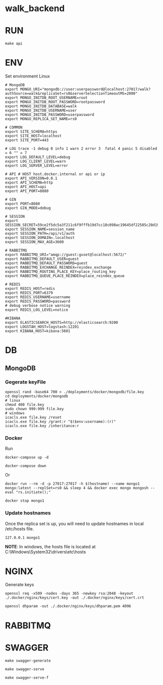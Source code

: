 # walk_backend

# RUN
```
make api
```

# ENV
Set environment
Linux
```
# MongoDB
export MONGO_URI="mongodb://user:userpassword@localhost:27017/walk?authSource=walk&replicaSet=rs0&serverSelectionTimeoutMS=2000"
export MONGO_INITDB_ROOT_USERNAME=root
export MONGO_INITDB_ROOT_PASSWORD=rootpassword
export MONGO_INITDB_DATABASE=walk
export MONGO_INITDB_USERNAME=user
export MONGO_INITDB_PASSWORD=userpassword
export MONGO_REPLICA_SET_NAME=rs0

# COMMON
export SITE_SCHEMA=https
export SITE_HOST=localhost
export SITE_PORT=443

# LOG trace -1 debug 0 info 1 warn 2 error 3  fatal 4 panic 5 disabled = 6 "" = 7
export LOG_DEFAULT_LEVEL=debug
export LOG_CLIENT_LEVEL=warn
export LOG_SERVER_LEVEL=error

# API # HOST host.docker.internal or api or ip
export API_VERSION=0.0.1
export API_SCHEMA=http
export API_HOST=api
export API_PORT=8080

# GIN
export PORT=8080
export GIN_MODE=debug

# SESSION
export SESSION_SECRET=59ce2f5dc5a3f211c6f9fffb19d7cc18c098ac19645df22585c20d19477f14ae
export SESSION_NAME=session_name
export SESSION_PATH=/api/v1/auth
export SESSION_DOMAIN=.localhost
export SESSION_MAX_AGE=3600

# RABBITMQ
export RABBITMQ_URI="amqp://guest:guset@localhost:5672/"
export RABBITMQ_DEFAULT_USER=guest
export RABBITMQ_DEFAULT_PASSWORD=guest
export RABBITMQ_EXCHANGE_REINDEX=reindex_exchange
export RABBITMQ_ROUTING_PLACE_KEY=place_routing_key
export RABBITMQ_QUEUE_PLACE_REINDEX=place_reindex_queue

# REDIS
export REDIS_HOST=redis
export REDIS_PORT=6379
export REDIS_USERNAME=username
export REDIS_PASSWORD=password
# debug verbose notice warning
export REDIS_LOG_LEVEL=notice

#KIBANA
export ELASTICSEARCH_HOSTS=http://elasticsearch:9200
export LOGSTAH_HOST=logstash:12201
export KIBANA_HOST=kibana:5601

```
# DB

## MongoDB
### Gegerate keyFile
```
openssl rand -base64 700 > ./deployments/docker/mongodb/file.key
cd deployments/docker/mongodb
# linux
chmod 400 file.key
sudo chown 999:999 file.key
# windows
icacls.exe file.key /reset
icacls.exe file.key /grant:r "$($env:username):(r)"
icacls.exe file.key /inheritance:r
```

### Docker
Run 
```
docker-compose up -d
```
```
docker-compose down
```
Or
```
docker run --rm -d -p 27017:27017 -h $(hostname) --name mongo1 mongo:latest --replSet=rs0 && sleep 4 && docker exec mongo mongosh --eval "rs.initiate();"
```
```
docker stop mongo1
```

### Update hostnames
Once the replica set is up, you will need to update hostnames in local /etc/hosts file.
```
127.0.0.1 mongo1
```
**NOTE**: In windows, the hosts file is located at C:\Windows\System32\drivers\etc\hosts

# NGINX
Generate keys
```
openssl req -x509 -nodes -days 365 -newkey rsa:2048 -keyout ./.docker/nginx/keys/cert.key -out ./.docker/nginx/keys/cert.crt
```
```
openssl dhparam -out ./.docker/nginx/keys/dhparam.pem 4096
```

# RABBITMQ

# SWAGGER

```
make swagger-generate
```
```
make swagger-serve
```
```
make swagger-serve-f
```